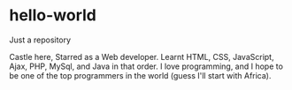 # hello-world
Just a repository

Castle here,
Starred as a Web developer. Learnt HTML, CSS, JavaScript, Ajax, PHP, MySql, and Java in that order.
I love programming, and I hope to be one of the top programmers in the world (guess I'll start with Africa).
